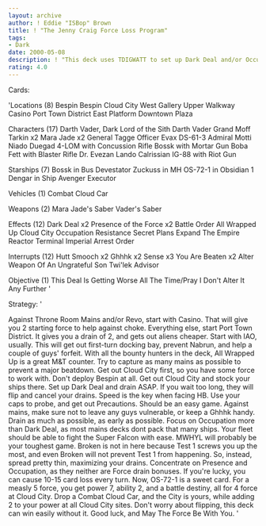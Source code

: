 ```yaml
---
layout: archive
author: ! Eddie "ISBop" Brown
title: ! "The Jenny Craig Force Loss Program"
tags:
- Dark
date: 2000-05-08
description: ! "This deck uses TDIGWATT to set up Dark Deal and/or Occupation, drains for a ton, and has great power to back it up."
rating: 4.0
---
```

Cards: 

'Locations (8)
Bespin
Bespin Cloud City
West Gallery
Upper Walkway
Casino
Port Town District
East Platform
Downtown Plaza

Characters (17)
Darth Vader, Dark Lord of the Sith
Darth Vader
Grand Moff Tarkin x2
Mara Jade x2
General Tagge
Officer Evax
DS-61-3
Admiral Motti
Niado Duegad
4-LOM with Concussion Rifle
Bossk with Mortar Gun
Boba Fett with Blaster Rifle
Dr. Evezan
Lando Calrissian
IG-88 with Riot Gun

Starships (7)
Bossk in Bus
Devestator
Zuckuss in MH
OS-72-1 in Obsidian 1
Dengar in Ship
Avenger
Executor

Vehicles (1)
Combat Cloud Car

Weapons (2)
Mara Jade's Saber
Vader's Saber

Effects (12)
Dark Deal x2
Presence of the Force x2
Battle Order
All Wrapped Up
Cloud City Occupation
Resistance
Secret Plans
Expand The Empire
Reactor Terminal
Imperial Arrest Order

Interrupts (12)
Hutt Smooch x2
Ghhhk x2
Sense x3
You Are Beaten x2
Alter
Weapon Of An Ungrateful Son
Twi'lek Advisor

Objective (1)
This Deal Is Getting Worse All The Time/Pray I Don't Alter It Any Further
'

Strategy: '

Against Throne Room Mains and/or Revo, start with Casino.	That will give you 2 starting force to help against choke.  Everything else, start Port Town District.	It gives you a drain of 2, and gets out aliens cheaper.  Start with IAO, usually.  This will get out first-turn docking bay, prevent Nabrun, and help a couple of guys' forfeit.  With all the bounty hunters in the deck, All Wrapped Up is a great M&T counter.  Try to capture as many mains as possible to prevent a major beatdown.  Get out Cloud City first, so you have some force to work with.  Don't deploy Bespin at all.  Get out Cloud City and stock your ships there.  Set up Dark Deal and drain ASAP.  If you wait too long, they will flip and cancel your drains.  Speed is the key when facing HB.  Use your caps to probe, and get out Precautions.  Should be an easy game.  Against mains, make sure not to leave any guys vulnerable, or keep a Ghhhk handy.  Drain as much as possible, as early as possible.  Focus on Occupation more than Dark Deal, as most mains decks dont pack that many ships.  Your fleet should be able to fight the Super Falcon with ease.  MWHYL will probably be your toughest game.	Broken is not in here because Test 1 screws you up the most, and even Broken will not prevent Test 1 from happening.  So, instead, spread pretty thin, maximizing your drains.	Concentrate on Presence and Occupation, as they neither are Force drain bonuses.  If you're lucky, you can cause 10-15 card loss every turn.
Now, OS-72-1 is a sweet card.  For a measly 5 force, you get power 7, ability 2, and a battle destiny, all for 4 force at Cloud City.  Drop a Combat Cloud Car, and the City is yours, while adding 2 to your power at all Cloud City sites.  Don't worry about flipping, this deck can win easily without it.
Good luck, and May The Force Be With You.  '